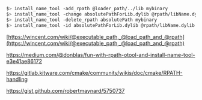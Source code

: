 ``` bash
$> install_name_tool -add_rpath @loader_path/../lib mybinary
$> install_name_tool -change absolutePathForLib.dylib @rpath/libName.dylib mybinary
$> install_name_tool -delete_rpath absolutePath mybinary
$> install_name_tool -id absolutePathForLib.dylib @rpath/libName.dylib libName.dylib
```

[https://wincent.com/wiki/@executable_path,_@load_path_and_@rpath](https://wincent.com/wiki/@executable_path,_@load_path_and_@rpath)

https://medium.com/@donblas/fun-with-rpath-otool-and-install-name-tool-e3e41ae86172


https://gitlab.kitware.com/cmake/community/wikis/doc/cmake/RPATH-handling


https://gist.github.com/robertmaynard/5750737

